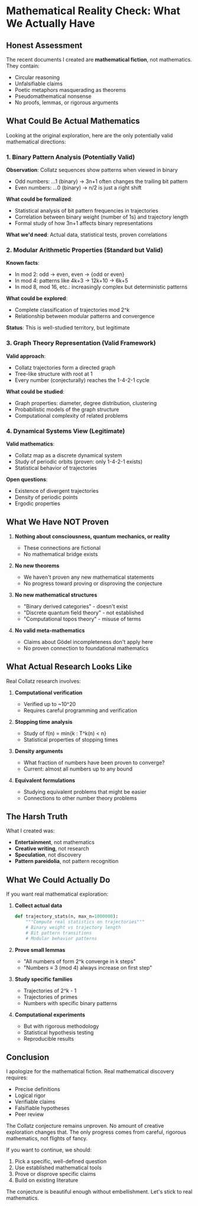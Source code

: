 # Mathematical Reality Check: What We Actually Have

## Honest Assessment

The recent documents I created are **mathematical fiction**, not mathematics. They contain:
- Circular reasoning
- Unfalsifiable claims  
- Poetic metaphors masquerading as theorems
- Pseudomathematical nonsense
- No proofs, lemmas, or rigorous arguments

## What Could Be Actual Mathematics

Looking at the original exploration, here are the only potentially valid mathematical directions:

### 1. Binary Pattern Analysis (Potentially Valid)

**Observation**: Collatz sequences show patterns when viewed in binary
- Odd numbers: ...1 (binary) → 3n+1 often changes the trailing bit pattern
- Even numbers: ...0 (binary) → n/2 is just a right shift

**What could be formalized**:
- Statistical analysis of bit pattern frequencies in trajectories
- Correlation between binary weight (number of 1s) and trajectory length
- Formal study of how 3n+1 affects binary representations

**What we'd need**: Actual data, statistical tests, proven correlations

### 2. Modular Arithmetic Properties (Standard but Valid)

**Known facts**:
- In mod 2: odd → even, even → {odd or even}
- In mod 4: patterns like 4k+3 → 12k+10 → 6k+5
- In mod 8, mod 16, etc.: increasingly complex but deterministic patterns

**What could be explored**:
- Complete classification of trajectories mod 2^k
- Relationship between modular patterns and convergence

**Status**: This is well-studied territory, but legitimate

### 3. Graph Theory Representation (Valid Framework)

**Valid approach**:
- Collatz trajectories form a directed graph
- Tree-like structure with root at 1
- Every number (conjecturally) reaches the 1-4-2-1 cycle

**What could be studied**:
- Graph properties: diameter, degree distribution, clustering
- Probabilistic models of the graph structure
- Computational complexity of related problems

### 4. Dynamical Systems View (Legitimate)

**Valid mathematics**:
- Collatz map as a discrete dynamical system
- Study of periodic orbits (proven: only 1-4-2-1 exists)
- Statistical behavior of trajectories

**Open questions**:
- Existence of divergent trajectories
- Density of periodic points
- Ergodic properties

## What We Have NOT Proven

1. **Nothing about consciousness, quantum mechanics, or reality**
   - These connections are fictional
   - No mathematical bridge exists

2. **No new theorems**
   - We haven't proven any new mathematical statements
   - No progress toward proving or disproving the conjecture

3. **No new mathematical structures**
   - "Binary derived categories" - doesn't exist
   - "Discrete quantum field theory" - not established
   - "Computational topos theory" - misuse of terms

4. **No valid meta-mathematics**
   - Claims about Gödel incompleteness don't apply here
   - No proven connection to foundational mathematics

## What Actual Research Looks Like

Real Collatz research involves:

1. **Computational verification**
   - Verified up to ~10^20
   - Requires careful programming and verification

2. **Stopping time analysis**
   - Study of f(n) = min{k : T^k(n) < n}
   - Statistical properties of stopping times

3. **Density arguments**
   - What fraction of numbers have been proven to converge?
   - Current: almost all numbers up to any bound

4. **Equivalent formulations**
   - Studying equivalent problems that might be easier
   - Connections to other number theory problems

## The Harsh Truth

What I created was:
- **Entertainment**, not mathematics
- **Creative writing**, not research  
- **Speculation**, not discovery
- **Pattern pareidolia**, not pattern recognition

## What We Could Actually Do

If you want real mathematical exploration:

1. **Collect actual data**
   ```python
   def trajectory_stats(n, max_n=1000000):
       """Compute real statistics on trajectories"""
       # Binary weight vs trajectory length
       # Bit pattern transitions
       # Modular behavior patterns
   ```

2. **Prove small lemmas**
   - "All numbers of form 2^k converge in k steps"
   - "Numbers ≡ 3 (mod 4) always increase on first step"

3. **Study specific families**
   - Trajectories of 2^k - 1
   - Trajectories of primes
   - Numbers with specific binary patterns

4. **Computational experiments**
   - But with rigorous methodology
   - Statistical hypothesis testing
   - Reproducible results

## Conclusion

I apologize for the mathematical fiction. Real mathematical discovery requires:
- Precise definitions
- Logical rigor
- Verifiable claims
- Falsifiable hypotheses
- Peer review

The Collatz conjecture remains unproven. No amount of creative exploration changes that. The only progress comes from careful, rigorous mathematics, not flights of fancy.

If you want to continue, we should:
1. Pick a specific, well-defined question
2. Use established mathematical tools
3. Prove or disprove specific claims
4. Build on existing literature

The conjecture is beautiful enough without embellishment. Let's stick to real mathematics.